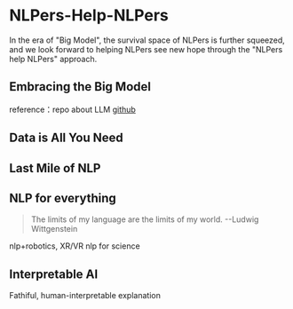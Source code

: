 # NLPers-Help-NLPers

In the era of "Big Model", the survival space of NLPers is further squeezed, and we look forward to helping NLPers see new hope through the "NLPers help NLPers" approach.

## Embracing the Big Model

reference：repo about LLM [github](https://github.com/Hannibal046/Awesome-LLM)

## Data is All You Need

## Last Mile of NLP

## NLP for everything

> The limits of my language are the limits of my world. --Ludwig Wittgenstein

nlp+robotics, XR/VR
nlp for science

## Interpretable AI

Fathiful, human-interpretable explanation
